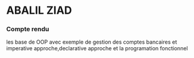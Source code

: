 <h1>ABALIL ZIAD</h1>

<h3>Compte rendu</h3>
<h8>les base de OOP avec exemple de gestion des comptes bancaires et imperative approche,declarative approche et la programation fonctionnel</h8>

